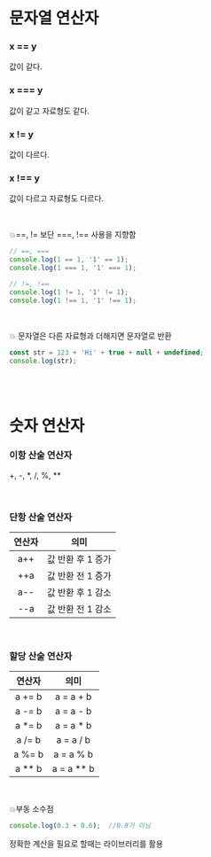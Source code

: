 # 문자열 연산자
### x == y

값이 같다.

### x === y

값이 같고 자료형도 같다.

### x != y

값이 다르다.

### x !== y

값이 다르고 자료형도 다르다.

<br/>

💥==, != 보단 ===, !== 사용을 지향함
``` javascript
// ==, ===
console.log(1 == 1, '1' == 1);
console.log(1 === 1, '1' === 1);

// !=, !==
console.log(1 != 1, '1' != 1);
console.log(1 !== 1, '1' !== 1);
```

<br/>

💥 문자열은 다른 자료형과 더해지면 문자열로 반환
``` javascript
const str = 123 + 'Hi' + true + null + undefined;
console.log(str);
```
<br/>
<br/>

# 숫자 연산자

### 이항 산술 연산자
+, -, *, /, %, **

<br/>

### 단항 산술 연산자
|연산자| 의미|
|:---:|:----------------:|
| a++ | 값 반환 후 1 증가 |
| ++a | 값 반환 전 1 증가 |
| a-- | 값 반환 후 1 감소 |
| --a | 값 반환 전 1 감소 |

<br/>

### 할당 산술 연산자
|연산자| 의미|
|:------:|:---------:|
| a += b | a = a + b |
| a -= b | a = a - b |
| a *= b | a = a * b |
| a /= b | a = a / b |
| a %= b | a = a % b |
| a ** b | a = a ** b |

<br/>

💥부동 소수점

``` javascript
console.log(0.3 + 0.6);  //0.9가 아님
```
정확한 계산을 필요로 할때는 라이브러리를 활용

